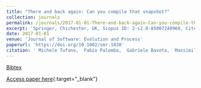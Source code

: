 ```yaml
---
title: "There and back again: Can you compile that snapshot?"
collection: journals
permalink: /journals/2017-01-01-There-and-back-again-Can-you-compile-that-snapshot
excerpt: 'Springer, Chichester, UK, Scopus ID: 2-s2.0-85007240960, Cited by: 22'
date: 2017-01-01
venue: 'Journal of Software: Evolution and Process'
paperurl: 'https://doi.org/10.1002/smr.1838'
citation: ' Michele Tufano,  Fabio Palomba,  Gabriele Bavota,  Massimiliano Di Penta,  Rocco Oliveto,  Andrea De Lucia,  Denys Poshyvanyk, &quot;There and back again: Can you compile that snapshot?.&quot; Journal of Software: Evolution and Process, 2017.'
---
```

[Bibtex](https://dblp.org/rec/bib/journals/smr/TufanoPBPOLP17)

[Access paper here](https://doi.org/10.1002/smr.1838){:target="_blank"}
